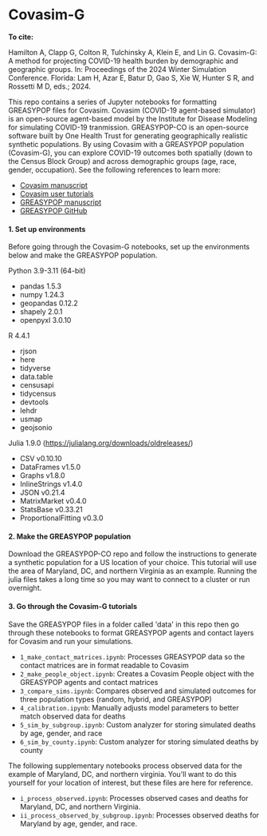 # Covasim-G

**To cite:**

Hamilton A, Clapp G, Colton R, Tulchinsky A, Klein E, and Lin G. Covasim-G: A method for projecting COVID-19 health burden by demographic and geographic groups. In: Proceedings of the 2024 Winter Simulation Conference. Florida: Lam H, Azar E, Batur D, Gao S, Xie W, Hunter S R, and Rossetti M D, eds.; 2024.

This repo contains a series of Jupyter notebooks for formatting GREASYPOP files for Covasim. Covasim (COVID-19 agent-based simulator) is an open-source agent-based model by the Institute for Disease Modeling for simulating COVID-19 tranmission. GREASYPOP-CO is an open-source software built by One Health Trust for generating geographically realistic synthetic populations. By using Covasim with a GREASYPOP population (Covasim-G), you can explore COVID-19 outcomes both spatially (down to the Census Block Group) and across demographic groups (age, race, gender, occupation). See the following references to learn more:

- [Covasim manuscript](https://journals.plos.org/ploscompbiol/article?id=10.1371/journal.pcbi.1009149)
- [Covasim user tutorials](https://docs.idmod.org/projects/covasim/en/latest/tutorials.html)
- [GREASYPOP manuscript](https://arxiv.org/abs/2406.14698)
- [GREASYPOP GitHub](https://github.com/CDDEP-DC/GREASYPOP-CO/tree/main)

#### 1. Set up environments
Before going through the Covasim-G notebooks, set up the environments below and make the GREASYPOP population.

Python 3.9-3.11 (64-bit)
- pandas 1.5.3
- numpy 1.24.3
- geopandas 0.12.2
- shapely 2.0.1
- openpyxl 3.0.10

R 4.4.1
- rjson
- here
- tidyverse
- data.table
- censusapi
- tidycensus
- devtools
- lehdr
- usmap
- geojsonio

Julia 1.9.0 (https://julialang.org/downloads/oldreleases/)
- CSV v0.10.10
- DataFrames v1.5.0
- Graphs v1.8.0
- InlineStrings v1.4.0
- JSON v0.21.4
- MatrixMarket v0.4.0
- StatsBase v0.33.21
- ProportionalFitting v0.3.0

#### 2. Make the GREASYPOP population
Download the GREASYPOP-CO repo and follow the instructions to generate a synthetic population for a US location of your choice. This tutorial will use the area of Maryland, DC, and northern Virginia as an example. Running the julia files takes a long time so you may want to connect to a cluster or run overnight.

#### 3. Go through the Covasim-G tutorials
Save the GREASYPOP files in a folder called 'data' in this repo then go through these notebooks to format GREASYPOP agents and contact layers for Covasim and run your simulations.
- `1_make_contact_matrices.ipynb`: Processes GREASYPOP data so the contact matrices are in format readable to Covasim
- `2_make_people_object.ipynb`: Creates a Covasim People object with the GREASYPOP agents and contact matrices
- `3_compare_sims.ipynb`: Compares observed and simulated outcomes for three population types (random, hybrid, and GREASYPOP)
- `4_calibration.ipynb`: Manually adjusts model parameters to better match observed data for deaths
- `5_sim_by_subgroup.ipynb`: Custom analyzer for storing simulated deaths by age, gender, and race
- `6_sim_by_county.ipynb`: Custom analyzer for storing simulated deaths by county

The following supplementary notebooks process observed data for the example of Maryland, DC, and northern virginia. You'll want to do this yourself for your location of interest, but these files are here for reference.
- `i_process_observed.ipynb`: Processes observed cases and deaths for Maryland, DC, and northern Virginia.
- `ii_process_observed_by_subgroup.ipynb`: Processes observed deaths for Maryland by age, gender, and race.
